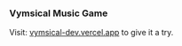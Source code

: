 ### Vymsical Music Game

Visit: [vymsical-dev.vercel.app](vymsical-dev.vercel.app) to give it a try.
